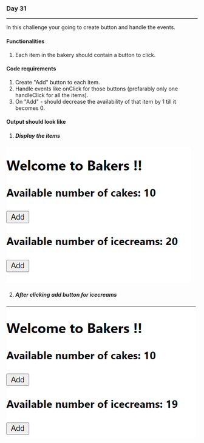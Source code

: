 ### Day 31
---
In this challenge your going to create button and handle the events.

#### Functionalities 
1. Each item in the bakery should contain a button to click. 

#### Code requirements
1. Create "Add" button to each item.
2. Handle events like onClick for those buttons (prefarably only one handleClick for all the items).
3. On "Add" - should decrease the availability of that item by 1 till it becomes 0.

#### Output should look like

1. ##### Display the items
![](BeforeClick.png)

2. ##### After clicking add button for icecreams
![](AfterClick.png)